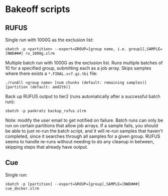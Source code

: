 # Bakeoff scripts

## RUFUS

Single run with 1000G as the exclusion list:

`sbatch -p <partition> --export=GROUP=[group name, i.e. group1],SAMPLE=[NWD###] ru_1000g.slrm`

Multiple batch run with 1000G as the exclusion list. Runs multiple batches of 10 for a specified group, submitting each as a job array. Skips samples where there exists a `*.FINAL.vcf.gz.tbi` file:

`./runAll <group name> [num chunks (default: remaining samples)] [partition (default: amd2tb)]`

Back up RUFUS output to tier2 (runs automatically after a successful batch run):

`sbatch -p pankratz backup_rufus.slrm`

Note: modify the user email to get notified on failure. Batch runs can only be run on certain partitions that allow job arrays. If a sample fails, you should be able to just re-run the batch script, and it will re-run samples that haven't completed, since it searches through all samples for a given group. RUFUS seems to handle re-runs without needing to do any cleanup in between, skipping steps that already have output.

## Cue

Single run:

`sbatch -p [partition] --export=GROUP=[group],SAMPLE=[NWD###] cue_docker.slrm`